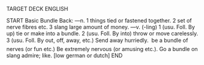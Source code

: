 TARGET DECK
ENGLISH

START
Basic
Bundle
Back: —n. 1 things tied or fastened together. 2 set of nerve fibres etc. 3 slang large amount of money. —v. (-ling) 1 (usu. Foll. By up) tie or make into a bundle. 2 (usu. Foll. By into) throw or move carelessly. 3 (usu. Foll. By out, off, away, etc.) Send away hurriedly.  be a bundle of nerves (or fun etc.) Be extremely nervous (or amusing etc.). Go a bundle on slang admire; like. [low german or dutch]
END
